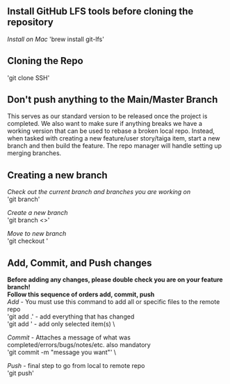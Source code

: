 ## Install GitHub LFS tools before cloning the repository

*Install on Mac*
'brew install git-lfs'

## Cloning the Repo
'git clone SSH'

## Don't push anything to the Main/Master Branch
This serves as our standard version to be released once the project is completed. We also want to make sure if anything breaks we have a working version that can be used to rebase
a broken local repo. Instead, when tasked with creating a new feature/user story/taiga item, start a new branch and then build the feature. The repo manager will handle setting up
merging branches. 

## Creating a new branch
*Check out the current branch and branches you are working on* \
'git branch'

*Create a new branch* \
'git branch <<new branch name>>'

*Move to new branch* \
'git checkout <branch name>'

## Add, Commit, and Push changes
**Before adding any changes, please double check you are on your feature branch!** \
**Follow this sequence of orders add, commit, push** \
*Add* - You must use this command to add all or specific files to the remote repo \
'git add .' - add everything that has changed \
'git add <specific file name>' - add only selected item(s) \

*Commit* - Attaches a message of what was completed/errors/bugs/notes/etc. also mandatory \
'git commit -m "message you want"' \

*Push* -  final step to go from local to remote repo \
'git push'

